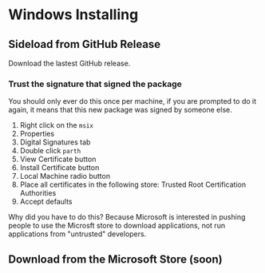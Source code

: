 # Windows Installing

## Sideload from GitHub Release

Download the lastest GitHub release.

### Trust the signature that signed the package

You should only ever do this once per machine, if you are prompted to do it again, it means that this new package was signed by someone else.

1. Right click on the `msix`
2. Properties
3. Digital Signatures tab
4. Double click `parth`
5. View Certificate button
6. Install Certificate button
7. Local Machine radio button
8. Place all certificates in the following store: Trusted Root Certification Authorities
9. Accept defaults

Why did you have to do this? Because Microsoft is interested in pushing people to use the Microsft store to download applications, not run applications from "untrusted" developers.

## Download from the Microsoft Store (soon)
